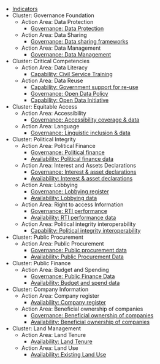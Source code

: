 * [Indicators](index.md)
* Cluster: Governance Foundation 
    * Action Area: Data Protection
        * [Governance: Data Protection](../indicators/G.GOVERNANCE.DPL.md)
    * Action Area: Data Sharing  
        * [Governance: Data sharing frameworks](../indicators/G.GOVERNANCE.DATASHARING.md)
    * Action Area: Data Management
        * [Governance: Data Management](../indicators/G.GOVERNANCE.DATAMANAGE.md)
* Cluster: Critical Competencies 
    * Action Area: Data Literacy
        * [Capability: Civil Service Training](../indicators/C.CAPABILITIES.TRAIN.md)
    * Action Area: Data Reuse
        * [Capability: Government support for re-use](../indicators/C.CAPABILITIES.GOVSUPPORT.md)
        * [Governance: Open Data Policy](../indicators/G.GOVERNANCE.ODPOLICY.md)
        * [Capability: Open Data Initiative](../indicators/C.CAPABILITIES.ODINIT.md)
* Cluster: Equitable Access
    * Action Area: Accessibility
        * [Governance: Accessibility coverage & data](../indicators/G.GOVERNANCE.ACCESSIBILITY.md)
    * Action Area: Language
        * [Governance: Linguistic inclusion & data](../indicators/G.GOVERNANCE.LANG.md)
* Cluster: Political Integrity
    * Action Area: Political Finance
        * [Governance: Political finance](../indicators/G.PI.POLFIN.md)
        * [Availability: Political finance data ](../indicators/A.PI.POLFIN.md)
    * Action Area: Interest and Assets Declarations
        * [Governance: Interest & asset declarations](../indicators/G.PI.IAD.md)
        * [Availability: Interest & asset declarations](../indicators/A.PI.IAD.md)
    * Action Area: Lobbying   
        * [Governance: Lobbying register](../indicators/G.PI.LOBBY.md)
        * [Availability: Lobbying data](../indicators/A.PI.LOBBY.md)
    * Action Area: Right to access Information
        * [Governance: RTI performance](../indicators/G.PI.RTI.md)
        * [Availability: RTI performance data](../indicators/A.PI.RTI.md)
    * Action Area: Political integrity interoperability
        * [Capability: Political integrity interoperability](../indicators/C.PI.INTEROP.md)
* Cluster: Public Procurement 
    * Action Area: Public Procurement 
        * [Governance: Public procurement data](../indicators/G.PROCUREMENT.OC.md)
        * [Availability: Public Procurement Data](../indicators/A.PROCUREMENT.OC.md)
* Cluster: Public Finance 
    * Action Area: Budget and Spending
        * [Governance: Public Finance Data](../indicators/G.PF.PUB-FINANCE.md)
        * [Availability: Budget and spend data](../indicators/A.PF.BUDGETSPEND.md)
* Cluster: Company Information
    * Action Area: Company register
        * [Availability: Company register](../indicators/A.COMPANY.REG.md)
    * Action Area: Beneficial ownership of companies
        * [Governance: Beneficial ownership of companies](../indicators/G.COMPANY.BOT.md)
        * [Availability: Beneficial ownership of companies](../indicators/A.COMPANY.BOT.md)
* Cluster: Land Management
    * Action Area: Land Tenure
        * [Availability: Land Tenure](../indicators/A.LAND.TENURE.md)
    * Action Area: Land Use
        * [Availability: Existing Land Use](../indicators/A.LAND.ELU.md)